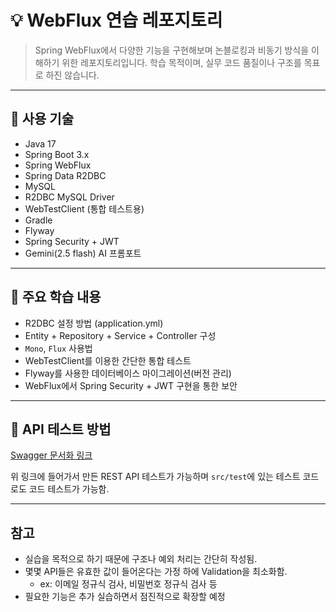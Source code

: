 # 💡 WebFlux 연습 레포지토리

> Spring WebFlux에서 다양한 기능을 구현해보며 논블로킹과 비동기 방식을 이해하기 위한 레포지토리입니다.
> 학습 목적이며, 실무 코드 품질이나 구조를 목표로 하진 않습니다.

---

## 🔧 사용 기술

- Java 17
- Spring Boot 3.x
- Spring WebFlux
- Spring Data R2DBC
- MySQL
- R2DBC MySQL Driver
- WebTestClient (통합 테스트용)
- Gradle
- Flyway
- Spring Security + JWT
- Gemini(2.5 flash) AI 프롬포트

---

## 📌 주요 학습 내용

- R2DBC 설정 방법 (application.yml)
- Entity + Repository + Service + Controller 구성
- `Mono`, `Flux` 사용법
- WebTestClient를 이용한 간단한 통합 테스트
- Flyway를 사용한 데이터베이스 마이그레이션(버전 관리)
- WebFlux에서 Spring Security + JWT 구현을 통한 보안

---

## 🧪 API 테스트 방법

[Swagger 문서화 링크](http://localhost:8080/webjars/swagger-ui/index.html)

위 링크에 들어가서 만든 REST API 테스트가 가능하며 `src/test`에 있는 테스트 코드로도 코드 테스트가 가능함.



---

## 참고
* 실습을 목적으로 하기 때문에 구조나 예외 처리는 간단히 작성됨.
* 몇몇 API들은 유효한 값이 들어온다는 가정 하에 Validation을 최소화함.
    * ex: 이메일 정규식 검사, 비밀번호 정규식 검사 등 
* 필요한 기능은 추가 실습하면서 점진적으로 확장할 예정